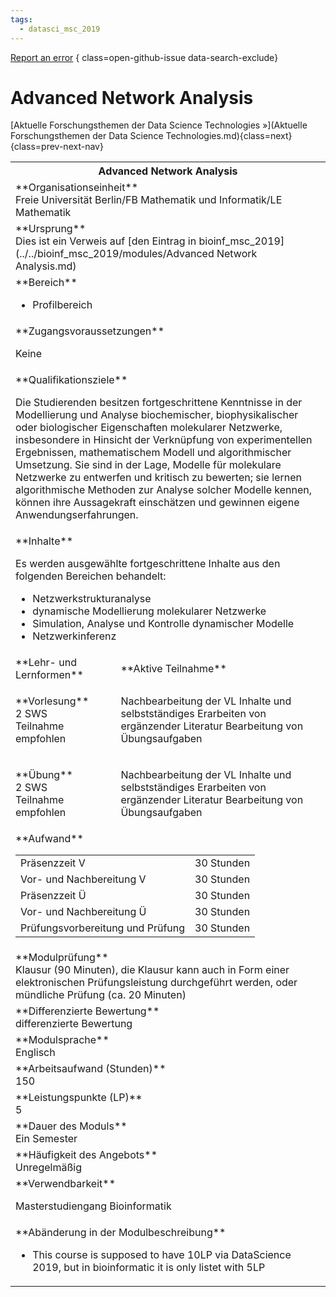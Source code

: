 ```yaml
---
tags:
  - datasci_msc_2019
---
```

[Report an error](https://github.com/SGSSGene/FUB-SUP/issues/new?title=Error%20in%20%22Advanced%20Network%20Analysis%22&body=There%20seems%20to%20be%20an%20error%20in%20module%20%22Advanced%20Network%20Analysis%22%2E%0A%0A%3CDescribe%20here%20a%20slightly%20more%20detailed%20description%20of%20what%20is%20wrong%3E&labels=bug)
{ class=open-github-issue data-search-exclude}

# Advanced Network Analysis


[Aktuelle Forschungsthemen der Data Science Technologies »](Aktuelle Forschungsthemen der Data Science Technologies.md){class=next}
{class=prev-next-nav}

<table markdown id="moduledesc">
<tr markdown class="moduledesc_head"><th colspan="2">Advanced Network Analysis </th></tr>
<tr markdown><td colspan="2">**Organisationseinheit**   <br>Freie Universität Berlin/FB Mathematik und Informatik/LE Mathematik</td></tr>
<tr markdown><td colspan="2">**Ursprung**<br>Dies ist ein Verweis auf [den Eintrag in bioinf_msc_2019](../../bioinf_msc_2019/modules/Advanced Network Analysis.md)</td></tr>
<tr markdown><td colspan="2">**Bereich**<br>


- Profilbereich

</td></tr>

<tr markdown><td colspan="2">**Zugangsvoraussetzungen** <br>

Keine


</td></tr>
<tr markdown><td colspan="2">**Qualifikationsziele**    <br>

Die Studierenden besitzen fortgeschrittene Kenntnisse in der Modellierung
und Analyse biochemischer, biophysikalischer oder biologischer Eigenschaften
molekularer Netzwerke, insbesondere in Hinsicht der Verknüpfung von
experimentellen Ergebnissen, mathematischem Modell und algorithmischer
Umsetzung. Sie sind in der Lage, Modelle für molekulare Netzwerke zu
entwerfen und kritisch zu bewerten; sie lernen algorithmische Methoden zur
Analyse solcher Modelle kennen, können ihre Aussagekraft einschätzen und
gewinnen eigene Anwendungserfahrungen.


</td></tr>
<tr markdown><td colspan="2">**Inhalte**                <br>

Es werden ausgewählte fortgeschrittene Inhalte aus den folgenden Bereichen
behandelt:

- Netzwerkstrukturanalyse
- dynamische Modellierung molekularer Netzwerke
- Simulation, Analyse und Kontrolle dynamischer Modelle
- Netzwerkinferenz


</td></tr>

<tr markdown><td>**Lehr- und Lernformen**</td><td>**Aktive Teilnahme**</td></tr>
<tr markdown><td> **Vorlesung** <br>2 SWS <br> Teilnahme empfohlen</td><td>

Nachbearbeitung der VL Inhalte und selbstständiges Erarbeiten von ergänzender Literatur
Bearbeitung von Übungsaufgaben
</td></tr>
<tr markdown><td> **Übung** <br>2 SWS <br> Teilnahme empfohlen</td><td>

Nachbearbeitung der VL Inhalte und selbstständiges Erarbeiten von ergänzender Literatur
Bearbeitung von Übungsaufgaben
</td></tr>
<tr markdown><td colspan="2">**Aufwand**                <br>
<table class="aufwand_table">
<tr><td>Präsenzzeit V</td><td>30 Stunden</td></tr>
<tr><td>Vor- und Nachbereitung V</td><td>30 Stunden</td></tr>
<tr><td>Präsenzzeit Ü</td><td>30 Stunden</td></tr>
<tr><td>Vor- und Nachbereitung Ü</td><td>30 Stunden</td></tr>
<tr><td>Prüfungsvorbereitung und Prüfung</td><td>30 Stunden</td></tr>
</table>

</td></tr>
<tr markdown><td colspan="2">**Modulprüfung**             <br>Klausur (90 Minuten), die Klausur kann auch in Form einer elektronischen
Prüfungsleistung durchgeführt werden, oder mündliche Prüfung (ca. 20
Minuten)


</td></tr>
<tr markdown><td colspan="2">**Differenzierte Bewertung** <br>differenzierte Bewertung

</td></tr>
<tr markdown><td colspan="2">**Modulsprache**             <br>Englisch</td></tr>
<tr markdown><td colspan="2">**Arbeitsaufwand (Stunden)** <br>150</td></tr>
<tr markdown><td colspan="2">**Leistungspunkte (LP)**     <br>5</td></tr>
<tr markdown><td colspan="2">**Dauer des Moduls**         <br>Ein Semester</td></tr>
<tr markdown><td colspan="2">**Häufigkeit des Angebots**  <br>Unregelmäßig</td></tr>
<tr markdown><td colspan="2">**Verwendbarkeit**           <br>

Masterstudiengang Bioinformatik


</td></tr>
<tr markdown><td colspan="2">**Abänderung in der Modulbeschreibung**<br>


- This course is supposed to have 10LP via DataScience 2019, but in bioinformatic it is only listet with 5LP

</td></tr>

</table>
